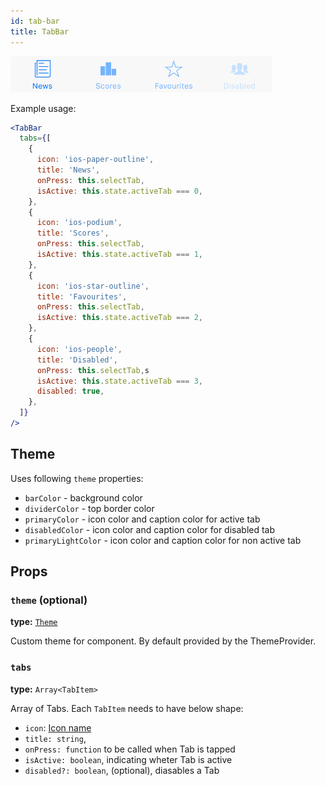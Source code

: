 ```yaml
---
id: tab-bar
title: TabBar
---
```


![ToggleButton component](assets/tab-bar.png)
 
Example usage:
```jsx
<TabBar
  tabs={[
    {
      icon: 'ios-paper-outline',
      title: 'News',
      onPress: this.selectTab,
      isActive: this.state.activeTab === 0,
    },
    {
      icon: 'ios-podium',
      title: 'Scores',
      onPress: this.selectTab,
      isActive: this.state.activeTab === 1,
    },
    {
      icon: 'ios-star-outline',
      title: 'Favourites',
      onPress: this.selectTab,
      isActive: this.state.activeTab === 2,
    },
    {
      icon: 'ios-people',
      title: 'Disabled',
      onPress: this.selectTab,s
      isActive: this.state.activeTab === 3,
      disabled: true,
    },
  ]}
/>
```

## Theme
Uses following `theme` properties:
- `barColor` - background color
- `dividerColor` - top border color
- `primaryColor` - icon color and caption color for active tab
- `disabledColor` - icon color and caption color for disabled tab
- `primaryLightColor` - icon color and caption color for non active tab
 
## Props

### `theme` (optional)
**type:** [`Theme`](theme.html)
 
Custom theme for component. By default provided by the ThemeProvider.

### `tabs` 
**type:** `Array<TabItem>`  

Array of Tabs. Each `TabItem` needs to have below shape:
* `icon`: [Icon name](icon.html#name)
* `title: string`,
* `onPress: function` to be called when Tab is tapped
* `isActive: boolean`, indicating wheter Tab is active
* `disabled?: boolean`, (optional), diasables a Tab
